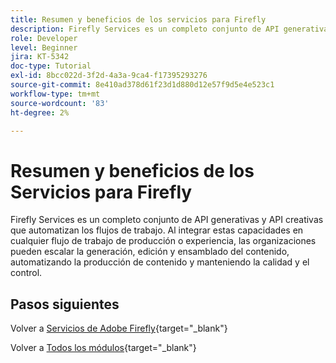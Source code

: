 ```yaml
---
title: Resumen y beneficios de los servicios para Firefly
description: Firefly Services es un completo conjunto de API generativas y API creativas que automatizan los flujos de trabajo
role: Developer
level: Beginner
jira: KT-5342
doc-type: Tutorial
exl-id: 8bcc022d-3f2d-4a3a-9ca4-f17395293276
source-git-commit: 8e410ad378d61f23d1d880d12e57f9d5e4e523c1
workflow-type: tm+mt
source-wordcount: '83'
ht-degree: 2%

---
```


# Resumen y beneficios de los Servicios para Firefly

Firefly Services es un completo conjunto de API generativas y API creativas que automatizan los flujos de trabajo. Al integrar estas capacidades en cualquier flujo de trabajo de producción o experiencia, las organizaciones pueden escalar la generación, edición y ensamblado del contenido, automatizando la producción de contenido y manteniendo la calidad y el control.

## Pasos siguientes

Volver a [Servicios de Adobe Firefly](./firefly-services.md){target="_blank"}

Volver a [Todos los módulos](../../../overview.md){target="_blank"}
